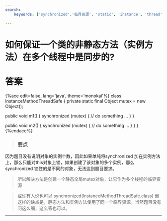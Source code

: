 ```yaml
---
search:
    keywords: ['synchronized','临界资源', 'static', 'instance', 'thread', '线程']

---
```



# 如何保证一个类的非静态方法（实例方法）在多个线程中是同步的?

# 答案

{%ace edit=false, lang='java', theme='monokai'%}
class InstanceMethodThreadSafe {
  private static final Object mutex = new Object();

  public void m1() {
    synchronized (mutex) {
      // do something ...
    }
  }

  public void m2() {
    synchronized (mutex) {
      // do something ...
    }
  }
}
{%endace%}

> ### 要点
因为题目没有说明对象的实例个数，因此如果单纯将synchronized 加在实例方法上，那么只能对this对象上锁，如果创建了该对象的多个实例，那么synchronized 锁住的是不同的对象，无法达到题目要求。

> 所以解决方法是创建一个静态全局mutex对象，让它作为多个线程的临界资源

> 或许有人说也可以 synchronized(InstanceMethodThreadSafe.class) 但这样的缺点是，静态方法和实例方法使用了同一个临界资源。当然题目没有问这么细，这么答也可以。

---
